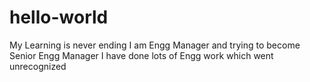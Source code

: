 # hello-world
My Learning is never ending
I am Engg Manager and trying to become Senior Engg Manager
I have done lots of Engg work which went unrecognized
